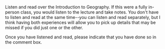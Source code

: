 Listen and read over the Introduction to Geography. If this were a fully in-person class, you would listen to the lecture and take notes. You don't have to listen and read at the same time--you can listen and read separately, but I think having both experiences will allow you to pick up details that may be missed if you did just one or the other.  
  
Once you have listened and read, please indicate that you have done so in the comment box.